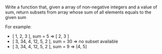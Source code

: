 Write a function that, given a array of non-negative integers and a value of sum, return subsets from array whose sum of all elements equals to the given sum

For example:
- [ 1, 2, 3 ], sum = 5 => [ 2, 3 ]
- [ 3, 34, 4, 12, 5, 2 ], sum = 30 => no subset available
- [ 3, 34, 4, 12, 5, 2 ], sum = 9 => [4, 5]
